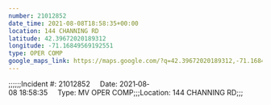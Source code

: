 ```yaml
---
number: 21012852
date_time: 2021-08-08T18:58:35+00:00
location: 144 CHANNING RD
latitude: 42.39672020189312
longitude: -71.16849569192551
type: OPER COMP
google_maps_link: https://maps.google.com/?q=42.39672020189312,-71.16849569192551
---
```


;;;;;;Incident #: 21012852     Date: 2021‐08‐08 18:58:35     Type: MV OPER COMP;;;Location: 144 CHANNING RD;;;
